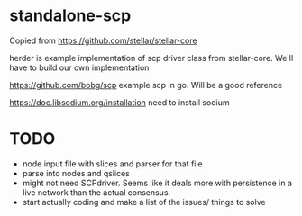# standalone-scp
Copied from https://github.com/stellar/stellar-core

herder is example implementation of scp driver class from stellar-core.  We'll have to build our own implementation

https://github.com/bobg/scp
example scp in go.  Will be a good reference

https://doc.libsodium.org/installation
need to install sodium

# TODO
 - node input file with slices and parser for that file
 - parse into nodes and qslices
 - might not need SCPdriver.  Seems like it deals more with persistence in a live network than the actual consensus.
 - start actually coding and make a list of the issues/ things to solve